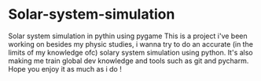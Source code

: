 # Solar-system-simulation
Solar system simulation in pythin using pygame
This is a project i've been working on besides my physic studies, i wanna try to do an accurate (in the limits of my knowledge ofc) solary system simulation using python. 
It's also making me train global dev knowledge and tools such as git and pycharm.
Hope you enjoy it as much as i do !
